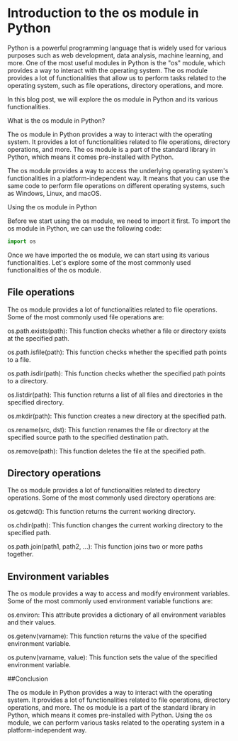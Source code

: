 # Introduction to the os module in Python

Python is a powerful programming language that is widely used for various purposes such as web development, data analysis, machine learning, and more. One of the most useful modules in Python is the "os" module, which provides a way to interact with the operating system. The os module provides a lot of functionalities that allow us to perform tasks related to the operating system, such as file operations, directory operations, and more.

In this blog post, we will explore the os module in Python and its various functionalities.

What is the os module in Python?

The os module in Python provides a way to interact with the operating system. It provides a lot of functionalities related to file operations, directory operations, and more. The os module is a part of the standard library in Python, which means it comes pre-installed with Python.

The os module provides a way to access the underlying operating system's functionalities in a platform-independent way. It means that you can use the same code to perform file operations on different operating systems, such as Windows, Linux, and macOS.

Using the os module in Python

Before we start using the os module, we need to import it first. To import the os module in Python, we can use the following code:

````python
import os
````

Once we have imported the os module, we can start using its various functionalities. Let's explore some of the most commonly used functionalities of the os module.

## File operations

The os module provides a lot of functionalities related to file operations. Some of the most commonly used file operations are:

os.path.exists(path): This function checks whether a file or directory exists at the specified path.

os.path.isfile(path): This function checks whether the specified path points to a file.

os.path.isdir(path): This function checks whether the specified path points to a directory.

os.listdir(path): This function returns a list of all files and directories in the specified directory.

os.mkdir(path): This function creates a new directory at the specified path.

os.rename(src, dst): This function renames the file or directory at the specified source path to the specified destination path.

os.remove(path): This function deletes the file at the specified path.

## Directory operations

The os module provides a lot of functionalities related to directory operations. Some of the most commonly used directory operations are:

os.getcwd(): This function returns the current working directory.

os.chdir(path): This function changes the current working directory to the specified path.

os.path.join(path1, path2, ...): This function joins two or more paths together.

## Environment variables

The os module provides a way to access and modify environment variables. Some of the most commonly used environment variable functions are:

os.environ: This attribute provides a dictionary of all environment variables and their values.

os.getenv(varname): This function returns the value of the specified environment variable.

os.putenv(varname, value): This function sets the value of the specified environment variable.

##Conclusion

The os module in Python provides a way to interact with the operating system. It provides a lot of functionalities related to file operations, directory operations, and more. The os module is a part of the standard library in Python, which means it comes pre-installed with Python. Using the os module, we can perform various tasks related to the operating system in a platform-independent way.
